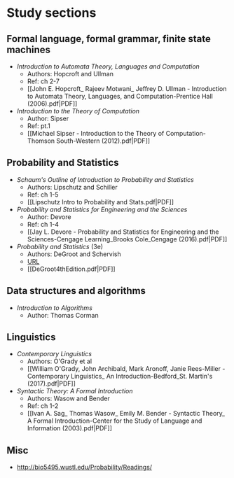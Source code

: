 # Study sections
## Formal language, formal grammar, finite state machines
- _Introduction to Automata Theory, Languages and Computation_
	- Authors: Hopcroft and Ullman
	- Ref: ch 2-7
	- [[John E. Hopcroft_ Rajeev Motwani_ Jeffrey D. Ullman - Introduction to Automata Theory, Languages, and Computation-Prentice Hall (2006).pdf|PDF]]
- _Introduction to the Theory of Computation_
	- Author: Sipser
	- Ref: pt.1
	- [[Michael Sipser - Introduction to the Theory of Computation-Thomson South-Western (2012).pdf|PDF]]

## Probability and Statistics
- _Schaum's Outline of Introduction to Probability and Statistics_
	- Authors: Lipschutz and Schiller
	- Ref: ch 1-5
	- [[Lipschutz Intro to Probability and Stats.pdf|PDF]]
- _Probability and Statistics for Engineering and the Sciences_ 
	- Author: Devore
	- Ref: ch 1-4
	- [[Jay L. Devore - Probability and Statistics for Engineering and the Sciences-Cengage Learning_Brooks Cole_Cengage (2016).pdf|PDF]]
- _Probability and Statistics_ (3e)
	- Authors: DeGroot and Schervish
	- [URL](http://bio5495.wustl.edu/Probability/Readings/DeGroot4thEdition.pdf)
	- [[DeGroot4thEdition.pdf|PDF]]

## Data structures and algorithms
- _Introduction to Algorithms_
	- Author: Thomas Corman

## Linguistics
- _Contemporary Linguistics_
	- Authors: O'Grady et al
	- [[William O'Grady, John Archibald, Mark Aronoff, Janie Rees-Miller - Contemporary Linguistics_ An Introduction-Bedford_St. Martin's (2017).pdf|PDF]]
- _Syntactic Theory: A Formal Introduction_
	- Authors: Wasow and Bender
	- Ref: ch 1-2
	- [[Ivan A. Sag_ Thomas Wasow_ Emily M. Bender - Syntactic Theory_ A Formal Introduction-Center for the Study of Language and Information (2003).pdf|PDF]]

## Misc
- http://bio5495.wustl.edu/Probability/Readings/